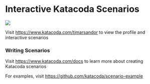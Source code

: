 # Interactive Katacoda Scenarios

[![](http://shields.katacoda.com/katacoda/timarsandor/count.svg)](https://www.katacoda.com/timarsandor "Get your profile on Katacoda.com")

Visit https://www.katacoda.com/timarsandor to view the profile and interactive scenarios

### Writing Scenarios
Visit https://www.katacoda.com/docs to learn more about creating Katacoda scenarios

For examples, visit https://github.com/katacoda/scenario-example
